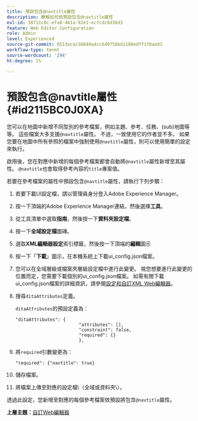 ```yaml
---
title: 預設包含@navtitle屬性
description: 瞭解如何依預設包含@navtitle屬性
exl-id: 38711c0c-efa8-461a-92e1-ecfcdcdd36d3
feature: Web Editor Configuration
role: Admin
level: Experienced
source-git-commit: 0513ecac38840a4cc649758bd1180edff1f8aed1
workflow-type: tm+mt
source-wordcount: '294'
ht-degree: 1%

---
```


# 預設包含@navtitle屬性 {#id2115BC0J0XA}

您可以在地圖中新增不同型別的參考檔案，例如主題、參考、任務、\(sub\)地圖等等。 這些檔案大多支援`@navtitle`屬性。 不過，一致使用它的作者並不多。 如果您要在地圖中所有參照的檔案中強制使用`@navtitle`屬性，則可以使用簡單的設定來執行。

啟用後，您在對應中新增的每個參考檔案都會自動將`@navtitle`屬性新增至其屬性。 `@navtitle`也會取得參考內容的`title`專案值。

若要在參考檔案的屬性中預設包含`@navtitle`屬性，請執行下列步驟：

1. 若要下載UI設定檔，請以管理員身分登入Adobe Experience Manager。

1. 按一下頂端的Adobe Experience Manager連結，然後選擇&#x200B;**工具**。
1. 從工具清單中選取&#x200B;**指南**，然後按一下&#x200B;**資料夾設定檔**。
1. 按一下&#x200B;**全域設定檔**&#x200B;圖磚。
1. 選取&#x200B;**XML編輯器設定**&#x200B;索引標籤，然後按一下頂端的&#x200B;**編輯**&#x200B;圖示
1. 按一下「**下載**」圖示，在本機系統上下載ui\_config.json檔案。
1. 您可以在全域層級或檔案夾層級設定檔中進行此變更。 視您想要進行此變更的位置而定，您需要下載個別的ui\_config.json檔案。 如需有關下載ui\_config.json檔案的詳細資訊，請參閱[設定和自訂XML Web編輯器](conf-folder-level.md#id2065G300O5Z)。

1. 搜尋`ditaAttributes`定義。

   `ditaAttributes`的預設定義為：

   ```
   "ditaAttributes": {
                           "attributes": [],
                           "constraint": false,
                           "required": {}
                           },
   ```

1. 將`required`引數變更為：

   ```
   "required": {"navtitle": true}
   ```

1. 儲存檔案。

1. 將檔案上傳至對應的設定檔\（全域或資料夾\）。


透過此設定，您新增至對應的每個參考檔案依預設將包含`@navtitle`屬性。

**上層主題：**&#x200B;[&#x200B;自訂Web編輯器](conf-web-editor.md)
